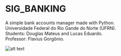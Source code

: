 # SIG_BANKING
A simple bank accounts manager made with Python. <br />
Universidade Federal do Rio Gande do Norte (UFRN). <br />
Students: Douglas Mateus and Lucas Eduardo. <br />
Professor: Flavius Gorgônio. <br />

![alt text](https://www.kiplinger.com/kipimages/pages/13382.jpg)
